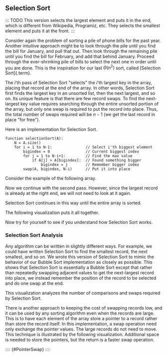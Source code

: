 
## Selection Sort

::: TODO
This version selects the largest element and puts it in the end,
which is different from Wikipedia, Programiz, etc.
They selects the smallest element and puts it at the front.
:::

Consider again the problem of sorting a pile of phone bills for the past
year. Another intuitive approach might be to look through the pile until
you find the bill for January, and pull that out. Then look through the
remaining pile until you find the bill for February, and add that behind
January. Proceed through the ever-shrinking pile of bills to select the
next one in order until you are done. This is the inspiration for our
last $\Theta(n^2)$ sort, called [Selection Sort]{.term}.

The $i$'th pass of Selection Sort "selects" the $i$'th
largest key in the array, placing that record at the end of the array.
In other words, Selection Sort first finds the largest key in an
unsorted list, then the next largest, and so on. Its unique feature is
that there are few record swaps. To find the next-largest key value
requires searching through the entire unsorted portion of the array, but
only one swap is required to put the record into place. Thus, the total
number of swaps required will be $n-1$ (we get the last record in place
"for free").

Here is an implementation for Selection Sort.

    function selectionSort(A):
        N = A.size()
        for i = 1 to N-1:               // Select i'th biggest element
            bigindex = 0                // Current biggest index
            for j = 1 to N-i+1:         // Find the max value
                if A[j] > A[bigindex]:  // Found something bigger
                    bigindex = j        // Remember bigger index
            swap(A, bigindex, N-i)      // Put it into place


Consider the example of the following array.

<inlineav id="selectionsortS1CON" src="Sorting/selectionsortS1CON.js" name="Selection Sort Slideshow 1"/>

Now we continue with the second pass. However, since the largest record
is already at the right end, we will not need to look at it again.

<inlineav id="selectionsortS2CON" src="Sorting/selectionsortS2CON.js" name="Selection Sort Slideshow 2"/>

Selection Sort continues in this way until the entire array is sorted.

The following visualization puts it all together.

<avembed id="selectionsortAV" src="Sorting/selectionsortAV.html" type="ss" name="Selection Sort Visualization"/>

Now try for yourself to see if you understand how Selection Sort works.

<avembed id="SelsortPRO" src="Sorting/SelsortPRO.html" type="ka" name="Selection Sort Proficiency Exercise"/>

### Selection Sort Analysis

Any algorithm can be written in slightly different ways. For example, we
could have written Selection Sort to find the smallest record, the next
smallest, and so on. We wrote this version of Selection Sort to mimic
the behavior of our Bubble Sort implementation as closely as possible.
This shows that Selection Sort is essentially a Bubble Sort except that
rather than repeatedly swapping adjacent values to get the next-largest
record into place, we instead remember the position of the record to be
selected and do one swap at the end.

This visualization analyzes the number of comparisons and swaps required
by Selection Sort.

<inlineav id="SelectionSortAnalysisCON" src="Sorting/SelectionSortAnalysisCON.js" name="Selection Sort Analysis Slideshow" links="Sorting/SelectionSortAnalysisCON.css"/>

There is another approach to keeping the cost of swapping records low,
and it can be used by any sorting algorithm even when the records are
large. This is to have each element of the array store a pointer to a
record rather than store the record itself. In this implementation, a
swap operation need only exchange the pointer values. The large records
do not need to move. This technique is illustrated by the following
visualization. Additional space is needed to store the pointers, but the
return is a faster swap operation.

:::: {#PointerSwap}
<inlineav id="ptrSwapCON" src="Sorting/ptrSwapCON.js" name="Selection Sort Pointer Swap" links="Sorting/ptrSwapCON.css"/>
::::


